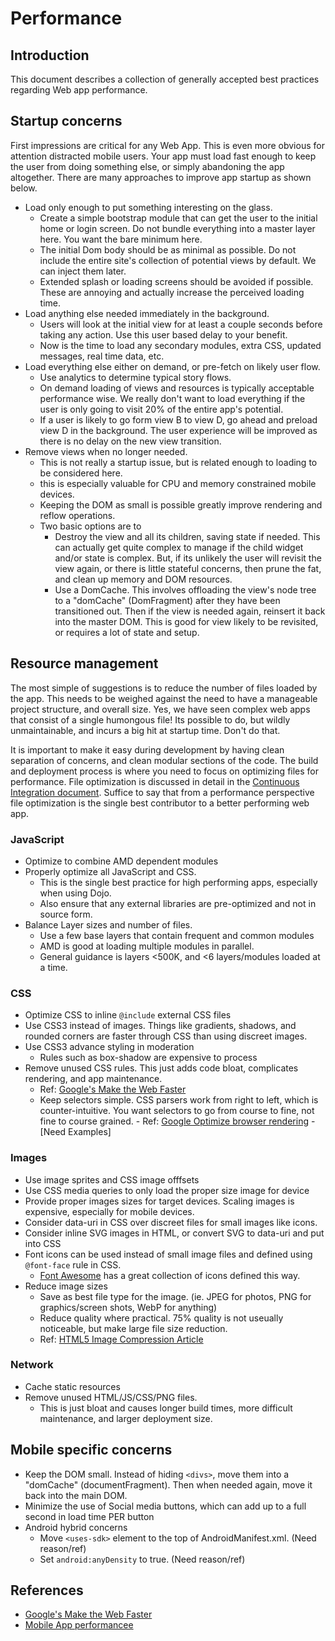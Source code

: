 # Performance

## Introduction

This document describes a collection of generally accepted best practices regarding Web app performance.

## Startup concerns
First impressions are critical for any Web App.  This is even more obvious for attention distracted mobile users. Your app must load fast enough to keep the user from doing something else, or simply abandoning the app altogether. There are many approaches to improve app startup as shown below.

- Load only enough to put something interesting on the glass.
	- Create a simple bootstrap module that can get the user to the initial home or login screen. Do not bundle everything into a master layer here.  You want the bare minimum here.
	- The initial Dom body should be as minimal as possible.  Do not include the entire site's collection of potential views by default.  We can inject them later.
	- Extended splash or loading screens should be avoided if possible. These are annoying and actually increase the perceived loading time.
- Load anything else needed immediately in the background.
	- Users will look at the initial view for at least a couple seconds before taking any action. Use this user based delay to your benefit.
	- Now is the time to load any secondary modules, extra CSS, updated messages, real time data, etc.
- Load everything else either on demand, or pre-fetch on likely user flow.
	- Use analytics to determine typical story flows.
	- On demand loading of views and resources is typically acceptable performance wise. We really don't want to load everything if the user is only going to visit 20% of the entire app's potential.
	- If a user is likely to go form view B to view D, go ahead and preload view D in the background. The user experience will be improved as there is no delay on the new view transition.
- Remove views when no longer needed.
	- This is not really a startup issue, but is related enough to loading to be considered here.
	- this is especially valuable for CPU and memory constrained mobile devices.
	- Keeping the DOM as small is possible greatly improve rendering and reflow operations.
	- Two basic options are to
		- Destroy the view and all its children, saving state if needed. This can actually get quite complex to manage if the child widget and/or state is complex. But, if its unlikely the user will revisit the view again, or there is little stateful concerns, then prune the fat, and clean up memory and DOM resources.
		- Use a DomCache. This involves offloading the view's node tree to a "domCache" (DomFragment) after they have been transitioned out. Then if the view is needed again, reinsert it back into the master DOM. This is good for view likely to be revisited, or requires a lot of state and setup.


## Resource management
The most simple of suggestions is to reduce the number of files loaded by the app.  This needs to be weighed against the need to have a manageable project structure, and overall size.  Yes, we have seen complex web apps that consist of a single humongous file! Its possible to do, but wildly unmaintainable, and incurs a big hit at startup time. Don't do that.

It is important to make it easy during development by having clean separation of concerns, and clean modular sections of the code. The build and deployment process is where you need to focus on optimizing files for performance. File optimization is discussed in detail in the [Continuous Integration document](./continuous-integration.html).  Suffice to say that from a performance perspective file optimization is the single best contributor to a better performing web app.

### JavaScript
- Optimize to combine AMD dependent modules
- Properly optimize all JavaScript and CSS.
	- This is the single best practice for high performing apps, especially when using Dojo.
	- Also ensure that any external libraries are pre-optimized and not in source form.
- Balance Layer sizes and number of files.
	- Use a few base layers that contain frequent and common modules
	- AMD is good at loading multiple modules in parallel.
	- General guidance is layers <500K, and <6 layers/modules loaded at a time.

### CSS
- Optimize CSS to inline `@include` external CSS files
- Use CSS3 instead of images. Things like gradients, shadows, and rounded corners are faster through CSS than using discreet images.
- Use CSS3 advance styling in moderation
	- Rules such as box-shadow are expensive to process
- Remove unused CSS rules. This just adds code bloat, complicates rendering, and app maintenance.
	- Ref: [Google's Make the Web Faster](https://developers.google.com/speed/docs/best-practices/payload#RemoveUnusedCSS)
	- Keep selectors simple. CSS parsers work from right to left, which is counter-intuitive. You want selectors to go from course to fine, not fine to course grained.
			- Ref: [Google Optimize browser rendering](https://developers.google.com/speed/docs/best-practices/rendering#UseEfficientCSSSelectors)
			- [Need Examples]

### Images
- Use image sprites and CSS image offfsets
- Use CSS media queries to only load the proper size image for device
- Provide proper images sizes for target devices. Scaling images is expensive, especially for mobile devices.
- Consider data-uri in CSS over discreet files for small images like icons.
- Consider inline SVG images in HTML, or convert SVG to data-uri and put into CSS
- Font icons can be used instead of small image files and defined using `@font-face` rule in CSS.
	- [Font Awesome](http://fortawesome.github.io/Font-Awesome/) has a great collection of icons defined this way.
- Reduce image sizes
	- Save as best file type for the image. (ie. JPEG for photos, PNG for graphics/screen shots, WebP for anything)
	- Reduce quality where practical. 75% quality is not useually noticeable, but make large file size reduction.
	- Ref: [HTML5 Image Compression Article](http://www.html5rocks.com/en/tutorials/speed/img-compression/)

### Network
- Cache static resources
- Remove unused HTML/JS/CSS/PNG files.
	- This is just bloat and causes longer build times, more difficult maintenance, and larger deployment size.


## Mobile specific concerns
- Keep the DOM small. Instead of hiding `<divs>`, move them into a "domCache" (documentFragment). Then when needed again, move it back into the main DOM.
- Minimize the use of Social media buttons, which can add up to a full second in load time PER button
- Android hybrid concerns
	- Move `<uses-sdk>` element to the top of AndroidManifest.xml. (Need reason/ref)
	- Set `android:anyDensity` to true. (Need reason/ref)

## References
- [Google's Make the Web Faster](https://developers.google.com/speed/?csw=1)
- [Mobile App performancee](http://mobile.smashingmagazine.com/2013/04/03/build-fast-loading-mobile-website/)


<!-- =====[ Keep all links inline.  It will make breaking up docs easier ]===== -->

